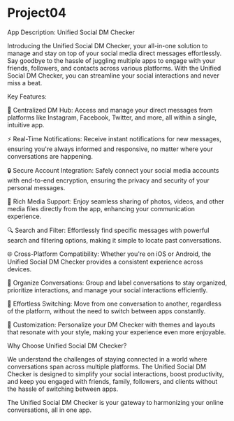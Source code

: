 # Project04

App Description: Unified Social DM Checker

Introducing the Unified Social DM Checker, your all-in-one solution to manage and stay on top of your social media direct messages effortlessly. Say goodbye to the hassle of juggling multiple apps to engage with your friends, followers, and contacts across various platforms. With the Unified Social DM Checker, you can streamline your social interactions and never miss a beat.

Key Features:

📱 Centralized DM Hub: Access and manage your direct messages from platforms like Instagram, Facebook, Twitter, and more, all within a single, intuitive app.

⚡ Real-Time Notifications: Receive instant notifications for new messages, ensuring you're always informed and responsive, no matter where your conversations are happening.

🔒 Secure Account Integration: Safely connect your social media accounts with end-to-end encryption, ensuring the privacy and security of your personal messages.

📸 Rich Media Support: Enjoy seamless sharing of photos, videos, and other media files directly from the app, enhancing your communication experience.

🔍 Search and Filter: Effortlessly find specific messages with powerful search and filtering options, making it simple to locate past conversations.

🌐 Cross-Platform Compatibility: Whether you're on iOS or Android, the Unified Social DM Checker provides a consistent experience across devices.

📅 Organize Conversations: Group and label conversations to stay organized, prioritize interactions, and manage your social interactions efficiently.

🚀 Effortless Switching: Move from one conversation to another, regardless of the platform, without the need to switch between apps constantly.

🌈 Customization: Personalize your DM Checker with themes and layouts that resonate with your style, making your experience even more enjoyable.

Why Choose Unified Social DM Checker?

We understand the challenges of staying connected in a world where conversations span across multiple platforms. The Unified Social DM Checker is designed to simplify your social interactions, boost productivity, and keep you engaged with friends, family, followers, and clients without the hassle of switching between apps.

The Unified Social DM Checker is your gateway to harmonizing your online conversations, all in one app.






